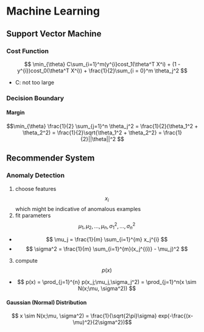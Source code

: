 # Machine Learning

## Support Vector Machine

###  Cost Function

$$ \min_{\theta} C\sum_{i=1}^m(y^{i}cost_1(\theta^T X^i) + (1 - y^{i})cost_0(\theta^T X^i)) + \frac{1}{2}\sum_{i = 0}^m \theta_j^2 $$

- C: not too large

### Decision Boundary

#### Margin

$$\min_{\theta} \frac{1}{2} \sum_{j=1}^n \theta_j^2 = \frac{1}{2}(\theta_1^2 + \theta_2^2) = \frac{1}{2}\sqrt{\theta_1^2 + \theta_2^2} = \frac{1}{2}||\theta||^2 $$



## Recommender System

### Anomaly Detection

1. choose features $$x_i​$$ which might be indicative of anomalous examples
2. fit parameters $$\mu_1, \mu_2, ... , \mu_n, \sigma_1^2, ... , \sigma_n^2 ​$$

- $$ \mu_j = \frac{1}{m} \sum_{i=1}^{m} x_j^{i} ​$$
- $$ \sigma^2 = \frac{1}{m} \sum_{i=1}^{m}(x_j^{(i)} - \mu_j)^2 ​$$

3. compute $$p(x)​$$

- $$ p(x) = \prod_{j=1}^{n} p(x_j;\mu_j,\sigma_j^2) = \prod_{j=1}^n(x \sim N(x;\mu, \sigma^2)) $$

#### Gaussian (Normal) Distribution

$$ x \sim N(x;\mu, \sigma^2) = \frac{1}{\sqrt{2\pi}\sigma} exp(-\frac{(x-\mu)^2}{2\sigma^2}) ​$$

#### 